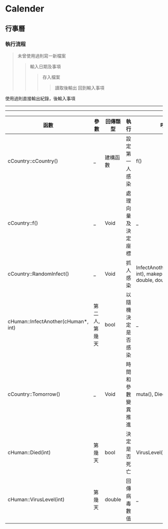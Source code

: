 # Calender
## **行事曆**

### **執行流程**
>未曾使用過則寫一新檔案  
>>輸入日期及事項
>>>存入檔案
>>>>讀取後輸出
>>>>回到輸入事項

使用過則直接輸出紀錄，後輸入事項  



----
   


---
函數                                 | 參數      |     回傳類型 | 執行             | 呼叫
---- | ---- | ---- | ---- | ----
cCountry::cCountry()                | _            | 建構函數 | 設定第一人感染     | f()  
cCountry::f()                       | _            | Void    | 處理向量及決定座標 | _  
cCountry::RandomInfect()            | _            | Void    | 抓人感染         | InfectAnother(cHuman*, int), makep(double, double, double)  
cHuman::InfectAnother(cHuman*, int) | 第二人, 第幾天 | bool    | 以隨機決定是否感染 | _  
cCountry::Tomorrow()                | _            | Void    | 時間和參數變異推進 | muta(), Died(int)  
cHuman::Died(int)                   | 第幾天        | bool    | 決定是否死亡      | VirusLevel(int)  
cHuman::VirusLevel(int)             | 第幾天        | double  | 回傳病毒數值      | _  

